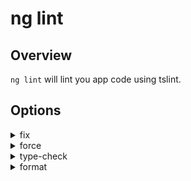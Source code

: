 <!-- Links in /docs/documentation should NOT have `.md` at the end, because they end up in our wiki at release. -->

# ng lint

## Overview
`ng lint` will lint you app code using tslint.

## Options
<details>
  <summary>fix</summary>
  <p>
    <code>--fix</code> <em>default value: false</em>
  </p>
  <p>
    Fixes linting errors (may overwrite linted files).
  </p>
</details>

<details>
  <summary>force</summary>
  <p>
    <code>--force</code> <em>default value: false</em>
  </p>
  <p>
    Succeeds even if there was linting errors.
  </p>
</details>

<details>
  <summary>type-check</summary>
  <p>
    <code>--type-check</code> <em>default value: false</em>
  </p>
  <p>
    Controls the type check for linting.
  </p>
</details>

<details>
  <summary>format</summary>
  <p>
    <code>--format</code> (aliases: <code>-t</code>) <em>default value: prose</em>
  </p>
  <p>
    Output format (prose, json, stylish, verbose, pmd, msbuild, checkstyle, vso, fileslist).
  </p>
</details>
